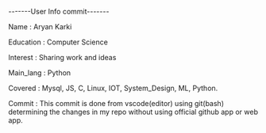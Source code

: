 -------User Info commit-------
 
 Name : Aryan Karki
 
 Education : Computer Science
 
 Interest : Sharing work and ideas
 
 Main_lang : Python 
 
 Covered : Mysql, JS, C, Linux, IOT, System_Design, ML, Python.

 Commit : This commit is done from vscode(editor) using git(bash) determining the changes in my repo without using official github app or web app.
